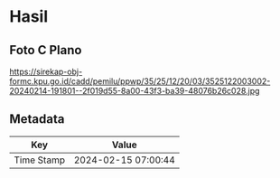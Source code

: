 # Hasil

## Foto C Plano

https://sirekap-obj-formc.kpu.go.id/cadd/pemilu/ppwp/35/25/12/20/03/3525122003002-20240214-191801--2f019d55-8a00-43f3-ba39-48076b26c028.jpg


## Metadata

| Key        | Value               |
| ---------- | ------------------- |
| Time Stamp | 2024-02-15 07:00:44 |



